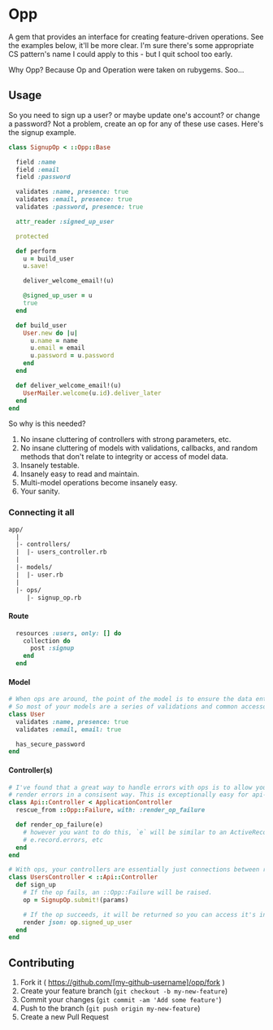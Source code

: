 # Opp

A gem that provides an interface for creating feature-driven operations. See the examples below, it'll be more clear. I'm sure there's some appropriate CS pattern's name I could apply to this - but I quit school too early.

Why Opp? Because Op and Operation were taken on rubygems. Soo...

## Usage

So you need to sign up a user? or maybe update one's account? or change a password? Not a problem, create an op for any of these use cases. Here's the signup example.

```ruby
class SignupOp < ::Opp::Base

  field :name
  field :email
  field :password

  validates :name, presence: true
  validates :email, presence: true
  validates :password, presence: true

  attr_reader :signed_up_user

  protected

  def perform
    u = build_user
    u.save!

    deliver_welcome_email!(u)

    @signed_up_user = u
    true
  end

  def build_user
    User.new do |u|
      u.name = name
      u.email = email
      u.password = u.password
    end
  end

  def deliver_welcome_email!(u)
    UserMailer.welcome(u.id).deliver_later
  end
end
```

So why is this needed?

1. No insane cluttering of controllers with strong parameters, etc.
2. No insane cluttering of models with validations, callbacks, and random methods that don't relate to integrity or access of model data.
3. Insanely testable.
4. Insanely easy to read and maintain.
5. Multi-model operations become insanely easy.
6. Your sanity.

### Connecting it all

```txt
app/
  |
  |- controllers/
  |  |- users_controller.rb
  |
  |- models/
  |  |- user.rb
  |
  |- ops/
     |- signup_op.rb

```

#### Route
```ruby
  resources :users, only: [] do
    collection do
      post :signup
    end
  end
```

#### Model
```ruby
# When ops are around, the point of the model is to ensure the data entering the db is 100% valid.
# So most of your models are a series of validations and common accessors, queries, etc.
class User
  validates :name, presence: true
  validates :email, email: true

  has_secure_password
end
```

#### Controller(s)
```ruby
# I've found that a great way to handle errors with ops is to allow you top level controller to appropriately
# render errors in a consisent way. This is exceptionally easy for api-driven apps.
class Api::Controller < ApplicationController
  rescue_from ::Opp::Failure, with: :render_op_failure

  def render_op_failure(e)
    # however you want to do this, `e` will be similar to an ActiveRecord::RecordInvalid error
    # e.record.errors, etc
  end
end

# With ops, your controllers are essentially just connections between routes, operations, and templates.
class UsersController < ::Api::Controller
  def sign_up
    # If the op fails, an ::Opp::Failure will be raised.
    op = SignupOp.submit!(params)

    # If the op succeeds, it will be returned so you can access it's information.
    render json: op.signed_up_user
  end
end
```

## Contributing

1. Fork it ( https://github.com/[my-github-username]/opp/fork )
2. Create your feature branch (`git checkout -b my-new-feature`)
3. Commit your changes (`git commit -am 'Add some feature'`)
4. Push to the branch (`git push origin my-new-feature`)
5. Create a new Pull Request
